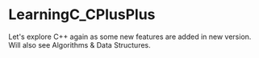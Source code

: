 # LearningC_CPlusPlus
Let's explore C++ again as some new features are added in new version. Will also see Algorithms &amp; Data Structures.
